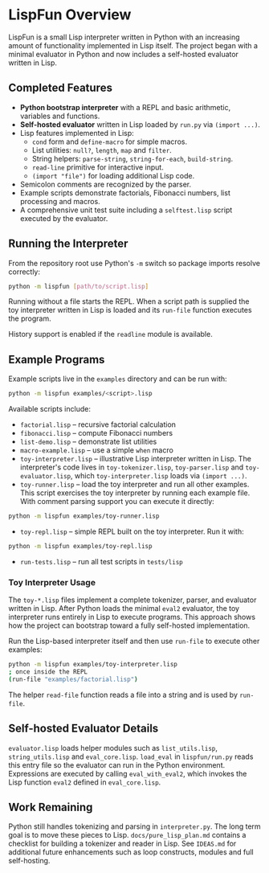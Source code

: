 # LispFun Overview

LispFun is a small Lisp interpreter written in Python with an increasing amount of functionality implemented in Lisp itself.  The project began with a minimal evaluator in Python and now includes a self-hosted evaluator written in Lisp.

## Completed Features

- **Python bootstrap interpreter** with a REPL and basic arithmetic, variables and functions.
- **Self-hosted evaluator** written in Lisp loaded by `run.py` via `(import ...)`.
- Lisp features implemented in Lisp:
  - `cond` form and `define-macro` for simple macros.
  - List utilities: `null?`, `length`, `map` and `filter`.
  - String helpers: `parse-string`, `string-for-each`, `build-string`.
  - `read-line` primitive for interactive input.
  - `(import "file")` for loading additional Lisp code.
- Semicolon comments are recognized by the parser.
- Example scripts demonstrate factorials, Fibonacci numbers, list processing and macros.
- A comprehensive unit test suite including a `selftest.lisp` script executed by the evaluator.

## Running the Interpreter

From the repository root use Python's `-m` switch so package imports resolve correctly:

```bash
python -m lispfun [path/to/script.lisp]
```

Running without a file starts the REPL.  When a script path is supplied the toy interpreter written in Lisp is loaded and its `run-file` function executes the program.

History support is enabled if the `readline` module is available.

## Example Programs

Example scripts live in the `examples` directory and can be run with:

```bash
python -m lispfun examples/<script>.lisp
```

Available scripts include:

- `factorial.lisp` – recursive factorial calculation
- `fibonacci.lisp` – compute Fibonacci numbers
- `list-demo.lisp` – demonstrate list utilities
- `macro-example.lisp` – use a simple `when` macro
- `toy-interpreter.lisp` – illustrative Lisp interpreter written in Lisp.
  The interpreter's code lives in `toy-tokenizer.lisp`, `toy-parser.lisp`
  and `toy-evaluator.lisp`, which `toy-interpreter.lisp` loads via `(import ...)`.
- `toy-runner.lisp` – load the toy interpreter and run all other examples.
  This script exercises the toy interpreter by running each example file.
  With comment parsing support you can execute it directly:

```bash
python -m lispfun examples/toy-runner.lisp
```
- `toy-repl.lisp` – simple REPL built on the toy interpreter. Run it with:

```bash
python -m lispfun examples/toy-repl.lisp
```
- `run-tests.lisp` – run all test scripts in `tests/lisp`

### Toy Interpreter Usage

The `toy-*.lisp` files implement a complete tokenizer, parser, and evaluator
written in Lisp. After Python loads the minimal `eval2` evaluator, the toy
interpreter runs entirely in Lisp to execute programs. This approach shows how
the project can bootstrap toward a fully self-hosted implementation.

Run the Lisp-based interpreter itself and then use `run-file` to execute other
examples:

```bash
python -m lispfun examples/toy-interpreter.lisp
; once inside the REPL
(run-file "examples/factorial.lisp")
```

The helper `read-file` function reads a file into a string and is used by `run-file`.

## Self-hosted Evaluator Details

`evaluator.lisp` loads helper modules such as `list_utils.lisp`, `string_utils.lisp` and `eval_core.lisp`.  `load_eval` in `lispfun/run.py` reads this entry file so the evaluator can run in the Python environment.  Expressions are executed by calling `eval_with_eval2`, which invokes the Lisp function `eval2` defined in `eval_core.lisp`.

## Work Remaining

Python still handles tokenizing and parsing in `interpreter.py`.  The long term goal is to move these pieces to Lisp.  `docs/pure_lisp_plan.md` contains a checklist for building a tokenizer and reader in Lisp.  See `IDEAS.md` for additional future enhancements such as loop constructs, modules and full self-hosting.

